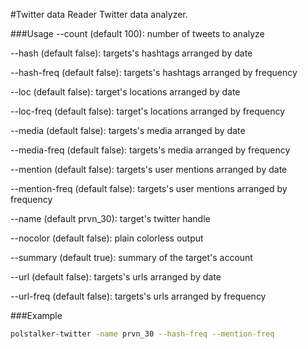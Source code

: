 #Twitter data Reader
Twitter data analyzer.


###Usage
  --count (default 100): number of tweets to analyze

  --hash (default false): targets's hashtags arranged by date

  --hash-freq (default false): targets's hashtags arranged by frequency

  --loc (default false): target's locations arranged by date

  --loc-freq (default false): target's locations arranged by frequency

  --media (default false): targets's media arranged by date

  --media-freq (default false): targets's media arranged by frequency

  --mention (default false): targets's user mentions arranged by date

  --mention-freq (default false): targets's user mentions arranged by frequency

  --name (default prvn_30): target's twitter handle

  --nocolor (default false): plain colorless output

  --summary (default true): summary of the target's account

  --url (default false): targets's urls arranged by date

  --url-freq (default false): targets's urls arranged by frequency


###Example
  ```bash
  polstalker-twitter -name prvn_30 --hash-freq --mention-freq
  ```
